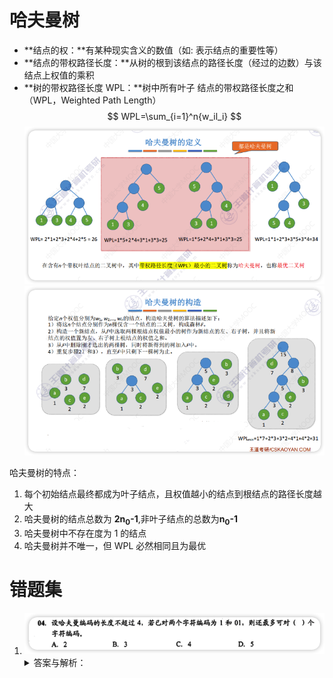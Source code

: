 # 哈夫曼树
- **结点的权：**有某种现实含义的数值（如: 表示结点的重要性等）
- **结点的带权路径长度：**从树的根到该结点的路径长度（经过的边数）与该结点上权值的乘积
- **树的带权路径长度 WPL：**树中所有叶子 结点的带权路径长度之和（WPL，Weighted Path Length）
    $$
    WPL=\sum_{i=1}^n{w_il_i}
    $$
    ![哈夫曼树](../../assets/images/02TXx1.png)
    ![哈夫曼树的构造](../../assets/images/45KgB2.png)

哈夫曼树的特点：
1. 每个初始结点最终都成为叶子结点，且权值越小的结点到根结点的路径长度越大
2. 哈夫曼树的结点总数为 **2n<sub>0</sub>-1**,非叶子结点的总数为**n<sub>0</sub>-1**
3. 哈夫曼树中不存在度为 1 的结点
4. 哈夫曼树并不唯一，但 WPL 必然相同且为最优

# 错题集

1. ![L2y5Je](../../assets/images/L2y5Je.png)
    <details>
      <summary>答案与解析：</summary>
      <br />
      答案： C
      <br />
      解析：<br />
    <img src="../../assets/images/IMG_0431.png" />    
    如图是长度为 4 时所有编码的可能性，绿色实心圆表示题目中的已知
    绿色空心圆即为最多可得到的字符编码
    </details>
